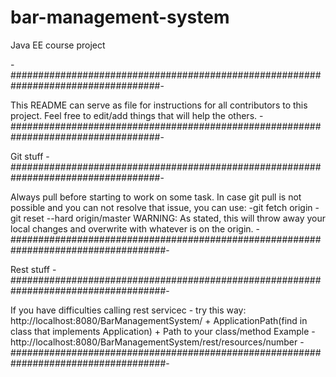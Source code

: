 # bar-management-system
Java EE course project

-###################################################################################-

This README can serve as file for instructions for all contributors to this project.
Feel free to edit/add things that will help the others.
-###################################################################################-


Git stuff
-###################################################################################-

Always pull before starting to work on some task.
In case git pull is not possible and you can not resolve that issue, you can use:
  -git fetch origin
  -git reset --hard origin/master
WARNING: As stated, this will throw away your local changes and overwrite with whatever is on the origin. 
-####################################################################################-

Rest stuff
-####################################################################################-

If you have difficulties calling rest servicec - try this way:
  http://localhost:8080/BarManagementSystem/ + ApplicationPath(find in class that implements Application) + Path to your class/method 
Example - http://localhost:8080/BarManagementSystem/rest/resources/number
-####################################################################################-




